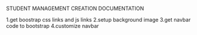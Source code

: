 STUDENT MANAGEMENT CREATION DOCUMENTATION

1.get boostrap css links and js links
2.setup background image
3.get navbar code to bootstrap
4.customize navbar